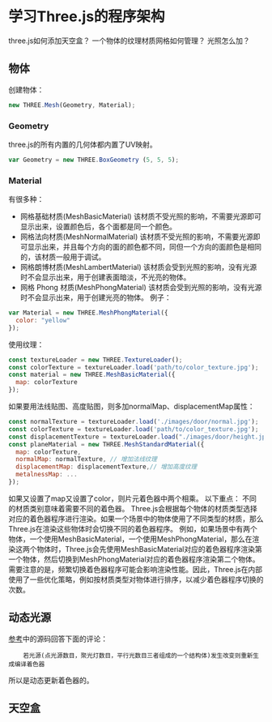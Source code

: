 # 学习Three.js的程序架构
three.js如何添加天空盒？
一个物体的纹理材质网格如何管理？
光照怎么加？

## 物体
创建物体：
```js
new THREE.Mesh(Geometry, Material);
```
### Geometry
three.js的所有内置的几何体都内置了UV映射。
```js
var Geometry = new THREE.BoxGeometry (5, 5, 5);
```

### Material
有很多种：
- 网格基础材质(MeshBasicMaterial)
该材质不受光照的影响，不需要光源即可显示出来，设置颜色后，各个面都是同一个颜色。
- 网格法向材质(MeshNormalMaterial)
该材质不受光照的影响，不需要光源即可显示出来，并且每个方向的面的颜色都不同，同但一个方向的面颜色是相同的，该材质一般用于调试。
- 网格朗博材质(MeshLambertMaterial)
该材质会受到光照的影响，没有光源时不会显示出来，用于创建表面暗淡，不光亮的物体。
- 网格 Phong 材质(MeshPhongMaterial)
该材质会受到光照的影响，没有光源时不会显示出来，用于创建光亮的物体。
例子：
```js
var Material = new THREE.MeshPhongMaterial({
  color: "yellow"
});
```
使用纹理：
```js
const textureLoader = new THREE.TextureLoader();
const colorTexture = textureLoader.load('path/to/color_texture.jpg');
const material = new THREE.MeshBasicMaterial({
  map: colorTexture
});
```
如果要用法线贴图、高度贴图，则多加normalMap、displacementMap属性：
```js
const normalTexture = textureLoader.load('./images/door/normal.jpg');
const colorTexture = textureLoader.load('path/to/color_texture.jpg');
const displacementTexture = textureLoader.load("./images/door/height.jpg");
const planeMaterial = new THREE.MeshStandardMaterial({
  map: colorTexture,
  normalMap: normalTexture, // 增加法线纹理
  displacementMap: displacementTexture,// 增加高度纹理
  metalnessMap: ...
});
```
如果又设置了map又设置了color，则片元着色器中两个相乘。
以下重点：
不同的材质类别意味着需要不同的着色器。
Three.js会根据每个物体的材质类型选择对应的着色器程序进行渲染。如果一个场景中的物体使用了不同类型的材质，那么Three.js在渲染这些物体时会切换不同的着色器程序。
例如，如果场景中有两个物体，一个使用MeshBasicMaterial，一个使用MeshPhongMaterial，那么在渲染这两个物体时，Three.js会先使用MeshBasicMaterial对应的着色器程序渲染第一个物体，然后切换到MeshPhongMaterial对应的着色器程序渲染第二个物体。
需要注意的是，频繁切换着色器程序可能会影响渲染性能。因此，Three.js在内部使用了一些优化策略，例如按材质类型对物体进行排序，以减少着色器程序切换的次数。


## 动态光源
[参考](https://www.zhihu.com/question/40466325)中的源码回答下面的评论：

        若光源(点光源数目，聚光灯数目，平行光数目三者组成的一个结构体)发生改变则重新生成编译着色器

所以是动态更新着色器的。

## 天空盒
